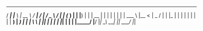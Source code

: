    _____   ____    _____     _____   __    ___    __ 
  / ____| |___ \  |  __ \   / ____| /_ |  / _ \  /_ |
 | (___     __) | | |__) | | |  __   | | | | | |  | |
  \___ \   |__ <  |  _  /  | | |_ |  | | | | | |  | |
  ____) |  ___) | | | \ \  | |__| |  | | | |_| |  | |
 |_____/  |____/  |_|  \_\  \_____|  |_|  \___/   |_|
                                        

<!---
S3RG101/S3RG101 is a ✨ special ✨ repository because its `README.md` (this file) appears on your GitHub profile.
You can click the Preview link to take a look at your changes.
--->
